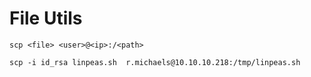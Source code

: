 # File Utils

```
scp <file> <user>@<ip>:/<path>
```

```
scp -i id_rsa linpeas.sh  r.michaels@10.10.10.218:/tmp/linpeas.sh
```

